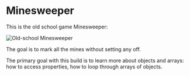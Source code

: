 # Minesweeper

This is the old school game Minesweeper:

![Old-school Minesweeper](minesweeper.jpg)

The goal is to mark all the mines without setting any off.


The primary goal with this build is to learn more about objects and arrays: how to access properties, how to loop through arrays of objects.




